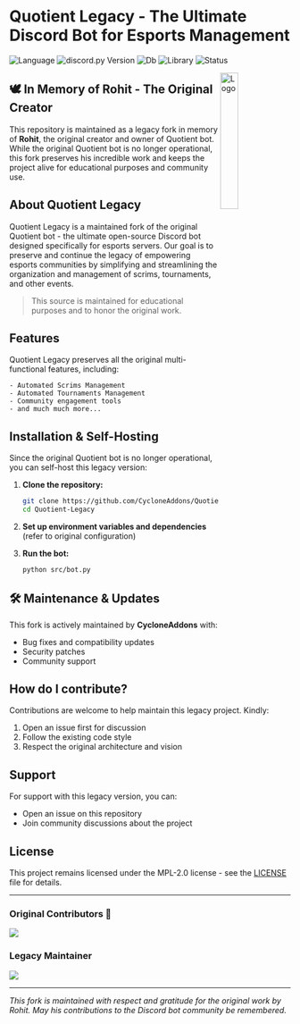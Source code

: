 # Quotient Legacy - The Ultimate Discord Bot for Esports Management

![Language](https://img.shields.io/badge/lang-Python%203.11-green)
![discord.py Version](https://img.shields.io/badge/lib-discord.py%202.0-blue)
![Db](https://img.shields.io/badge/db-PostgreSQL-blue)
![Library](https://img.shields.io/badge/orm-Tortoise%20ORM-purple)
![Status](https://img.shields.io/badge/status-legacy-orange)

<img align="right" src="https://cdn.discordapp.com/attachments/782161513825042462/937419510447751249/quotient.png" alt="Logo" width="25%">

## 🕊️ In Memory of Rohit - The Original Creator

This repository is maintained as a legacy fork in memory of **Rohit**, the original creator and owner of Quotient bot. While the original Quotient bot is no longer operational, this fork preserves his incredible work and keeps the project alive for educational purposes and community use.

## About Quotient Legacy

Quotient Legacy is a maintained fork of the original Quotient bot - the ultimate open-source Discord bot designed specifically for esports servers. Our goal is to preserve and continue the legacy of empowering esports communities by simplifying and streamlining the organization and management of scrims, tournaments, and other events.

> This source is maintained for educational purposes and to honor the original work.

## Features
Quotient Legacy preserves all the original multi-functional features, including:
```
- Automated Scrims Management
- Automated Tournaments Management
- Community engagement tools
- and much much more...
```

## Installation & Self-Hosting

Since the original Quotient bot is no longer operational, you can self-host this legacy version:

1. **Clone the repository:**
   ```bash
   git clone https://github.com/CycloneAddons/Quotient-Legacy.git
   cd Quotient-Legacy
   ```

2. **Set up environment variables and dependencies** (refer to original configuration)

3. **Run the bot:**
   ```bash
   python src/bot.py
   ```

## 🛠️ Maintenance & Updates

This fork is actively maintained by **CycloneAddons** with:
- Bug fixes and compatibility updates
- Security patches
- Community support

## How do I contribute?

Contributions are welcome to help maintain this legacy project. Kindly:
1. Open an issue first for discussion
2. Follow the existing code style
3. Respect the original architecture and vision

## Support
For support with this legacy version, you can:
- Open an issue on this repository
- Join community discussions about the project

## License
This project remains licensed under the MPL-2.0 license - see the [LICENSE](LICENSE) file for details.

---

### Original Contributors 👥
<a href="https://github.com/quotientbot/Quotient-Bot/graphs/contributors">
  <img src="https://contrib.rocks/image?repo=quotientbot/Quotient-Bot" />
</a>

### Legacy Maintainer
<a href="https://github.com/cycloneaddons/Quotient-Legacy/graphs/contributors">
  <img src="https://contrib.rocks/image?repo=cycloneaddons/Quotient-Legacy" />
</a>

---

*This fork is maintained with respect and gratitude for the original work by Rohit. May his contributions to the Discord bot community be remembered.*
